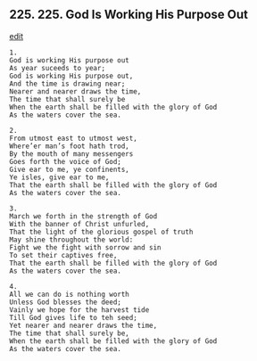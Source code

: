
## 225.  225. God Is Working His Purpose Out
[edit](https://docs.google.com/document/d/1mdry5JdxrVV_faQr5Kgv1VnMjQ39R5SE/edit?mode=html)






    1.
    God is working His purpose out
    As year suceeds to year;
    God is working His purpose out,
    And the time is drawing near;
    Nearer and nearer draws the time,
    The time that shall surely be
    When the earth shall be filled with the glory of God
    As the waters cover the sea.

    2.
    From utmost east to utmost west,
    Where’er man’s foot hath trod,
    By the mouth of many messengers
    Goes forth the voice of God;
    Give ear to me, ye confinents,
    Ye isles, give ear to me,
    That the earth shall be filled with the glory of God
    As the waters cover the sea.

    3.
    March we forth in the strength of God
    With the banner of Christ unfurled,
    That the light of the glorious gospel of truth
    May shine throughout the world:
    Fight we the fight with sorrow and sin
    To set their captives free,
    That the earth shall be filled with the glory of God
    As the waters cover the sea.

    4.
    All we can do is nothing worth
    Unless God blesses the deed;
    Vainly we hope for the harvest tide
    Till God gives life to teh seed;
    Yet nearer and nearer draws the time,
    The time that shall surely be,
    When the earth shall be filled with the glory of God
    As the waters cover the sea.
